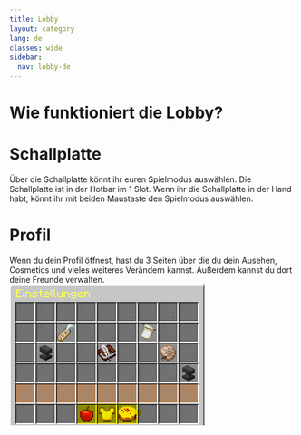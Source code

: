 ```yaml
---
title: Lobby
layout: category
lang: de
classes: wide
sidebar:
  nav: lobby-de
---
```


# Wie funktioniert die Lobby?

# Schallplatte

Über die Schallplatte könnt ihr euren Spielmodus auswählen. Die Schallplatte ist in der Hotbar im 1 Slot. Wenn ihr die
Schallplatte in der Hand habt, könnt ihr mit beiden Maustaste den Spielmodus auswählen.

# Profil 

Wenn du dein Profil öffnest, hast du 3 Seiten über die du dein Ausehen, Cosmetics und vieles weiteres Verändern kannst. Außerdem kannst du dort deine Freunde verwalten.
![](/assets/img/Profile.png) 